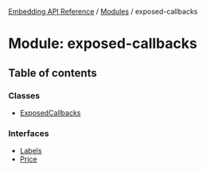 [Embedding API Reference](../README.md) / [Modules](../modules/README.md) / exposed-callbacks

# Module: exposed-callbacks

## Table of contents

### Classes

- [ExposedCallbacks](../classes/exposed_callbacks.ExposedCallbacks.md)

### Interfaces

- [Labels](../interfaces/exposed_callbacks.Labels.md)
- [Price](../interfaces/exposed_callbacks.Price.md)
